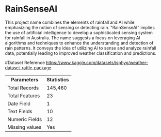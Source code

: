 # RainSenseAI

This project name combines the elements of rainfall and AI while emphasizing the notion of sensing or detecting rain. "RainSenseAI" implies the use of artificial intelligence to develop a sophisticated sensing system for rainfall in Australia. The name suggests a focus on leveraging AI algorithms and techniques to enhance the understanding and detection of rain patterns. It conveys the idea of utilizing AI to sense and analyze rainfall data, potentially leading to improved weather classification and predictions.

#Dataset Reference
https://www.kaggle.com/datasets/jsphyg/weather-dataset-rattle-package

| Parameters       | Statistics |
| ---------------- | ---------- |
| Total Records    | 145,460    |
| Total Features   | 23         |
| Date Field       | 1          |
| Text Fields      | 10         |
| Numeric Fields   | 12         |
| Missing values   | Yes        |

